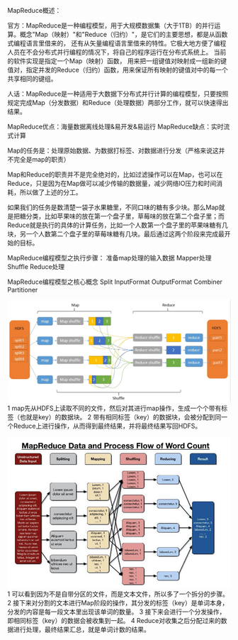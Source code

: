 MapReduce概述：

官方：MapReduce是一种编程模型，用于大规模数据集（大于1TB）的并行运算。概念"Map（映射）"和"Reduce（归约）"，是它们的主要思想，都是从函数式编程语言里借来的，
还有从矢量编程语言里借来的特性。它极大地方便了编程人员在不会分布式并行编程的情况下，将自己的程序运行在分布式系统上。 当前的软件实现是指定一个Map（映射）函数，
用来把一组键值对映射成一组新的键值对，指定并发的Reduce（归约）函数，用来保证所有映射的键值对中的每一个共享相同的键组。

人话：MapReduce是一种适用于大数据下分布式并行计算的编程模型，只要按照规定完成Map（分发数据）和Reduce（处理数据）两部分工作，就可以快速得出结果。

MapReduce优点：海量数据离线处理&易开发&易运行
MapReduce缺点：实时流式计算


Map的任务是：处理原始数据、为数据打标签、对数据进行分发（严格来说这并不完全是map的职责）

Map和Reduce的职责并不是完全绝对的，比如过滤操作可以在Map，也可以在Reduce，只是因为在Map做可以减少传输的数据量，减少网络IO压力和时间消耗，所以做了上述的分工。

如果我们的任务是数清楚一袋子水果糖里，不同口味的糖有多少块。那么Map就是把糖分类，比如苹果味的放在第一个盘子里，草莓味的放在第二个盘子里；而Reduce就是执行的具体的计算任务，比如一个人数第一个盘子里的苹果味糖有几块，另一个人数第二个盘子里的草莓味糖有几块。最后通过这两个阶段来完成最开始的目标。


MapReduce编程模型之执行步骤：
准备map处理的输入数据
Mapper处理
Shuffle
Reduce处理

MapReduce编程模型之核心概念
Split
InputFormat
OutputFormat
Combiner
Partitioner

![Image text](../../../resources/image/mapreduce_01.jpg)
1 map先从HDFS上读取不同的文件，然后对其进行map操作，生成一个个带有标签（也就是key）的数据块。
2 带有相同标签（key）的数据块，会被分配到同一个Reduce上进行操作，从而得到最终结果，并将最终结果写回HDFS。

![Image text](../../../resources/image/mapreduce_02.jpg)
1 可以看到因为不是自带分区的文件，而是文本文件，所以多了一个拆分的步骤。
2 接下来对分割的文本进行Map阶段的操作，其分发的标签（key）是单词本身，分发的内容是每一段文本里出现该单词的数量。
3 接下来会进行一个分发操作，即相同标签（key）的数据会被收集到一起。
4 Reduce对收集之后分配过来的数据进行处理，最终结果汇总，就是单词计数的结果。
